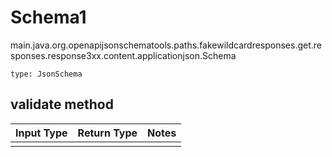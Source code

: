 # Schema1
main.java.org.openapijsonschematools.paths.fakewildcardresponses.get.responses.response3xx.content.applicationjson.Schema
```
type: JsonSchema
```

## validate method
Input Type | Return Type | Notes
------------ | ------------- | -------------
 |  |

